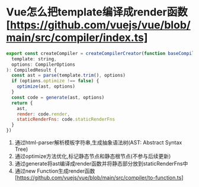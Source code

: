 # Vue怎么把template编译成render函数 [https://github.com/vuejs/vue/blob/main/src/compiler/index.ts]
```javascript
export const createCompiler = createCompilerCreator(function baseCompile(
  template: string,
  options: CompilerOptions
): CompiledResult {
  const ast = parse(template.trim(), options)
  if (options.optimize !== false) {
    optimize(ast, options)
  }
  const code = generate(ast, options)
  return {
    ast,
    render: code.render,
    staticRenderFns: code.staticRenderFns
  }
})
```

1. 通过html-parser解析模板字符串,生成抽象语法树(AST: Abstract Syntax Tree)
2. 通过optimize方法优化,标记静态节点和静态根节点(不参与后续更新)
3. 通过generate将ast编译成render函数并将静态部分放到staticRenderFns中
4. 通过new Function生成render函数 [https://github.com/vuejs/vue/blob/main/src/compiler/to-function.ts]

